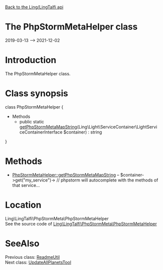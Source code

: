 [Back to the Ling/LingTalfi api](https://github.com/lingtalfi/LingTalfi/blob/master/doc/api/Ling/LingTalfi.md)



The PhpStormMetaHelper class
================
2019-03-13 --> 2021-12-02






Introduction
============

The PhpStormMetaHelper class.



Class synopsis
==============


class <span class="pl-k">PhpStormMetaHelper</span>  {

- Methods
    - public static [getPhpStormMetaMapString](https://github.com/lingtalfi/LingTalfi/blob/master/doc/api/Ling/LingTalfi/PhpStormMeta/PhpStormMetaHelper/getPhpStormMetaMapString.md)(Ling\Light\ServiceContainer\LightServiceContainerInterface $container) : string

}






Methods
==============

- [PhpStormMetaHelper::getPhpStormMetaMapString](https://github.com/lingtalfi/LingTalfi/blob/master/doc/api/Ling/LingTalfi/PhpStormMeta/PhpStormMetaHelper/getPhpStormMetaMapString.md) &ndash; $container->get("my_service")-> // phpstorm will autocomplete with the methods of that service...





Location
=============
Ling\LingTalfi\PhpStormMeta\PhpStormMetaHelper<br>
See the source code of [Ling\LingTalfi\PhpStormMeta\PhpStormMetaHelper](https://github.com/lingtalfi/LingTalfi/blob/master/PhpStormMeta/PhpStormMetaHelper.php)



SeeAlso
==============
Previous class: [ReadmeUtil](https://github.com/lingtalfi/LingTalfi/blob/master/doc/api/Ling/LingTalfi/Kaos/Util/ReadmeUtil.md)<br>Next class: [UpdateAllPlanetsTool](https://github.com/lingtalfi/LingTalfi/blob/master/doc/api/Ling/LingTalfi/Tools/UpdateAllPlanetsTool.md)<br>
